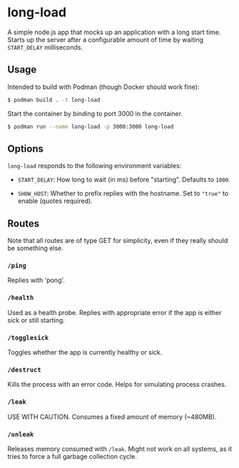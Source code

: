 # long-load

A simple node.js app that mocks up an application with a long start time.
Starts up the server after a configurable amount of time by waiting `START_DELAY` milliseconds.

## Usage

Intended to build with Podman (though Docker should work fine):

```sh
$ podman build . -t long-load
```

Start the container by binding to port 3000 in the container.

```sh
$ podman run --name long-load -p 3000:3000 long-load
```

## Options

`long-load` responds to the following environment variables:

* `START_DELAY`: How long to wait (in ms) before "starting".
Defaults to `1000`.

* `SHOW_HOST`: Whether to prefix replies with the hostname.
Set to `"true"` to enable (quotes required).

## Routes

Note that all routes are of type GET for simplicity, even if they really should be something else.

### `/ping`

Replies with 'pong'.

### `/health`

Used as a health probe.
Replies with appropriate error if the app is either sick or still starting.

### `/togglesick`

Toggles whether the app is currently healthy or sick.

### `/destruct`

Kills the process with an error code.
Helps for simulating process crashes.


### `/leak`

USE WITH CAUTION.
Consumes a fixed amount of memory (~480MB).

### `/unleak`

Releases memory consumed with `/leak`.
Might not work on all systems, as it tries to force a full garbage collection cycle.
